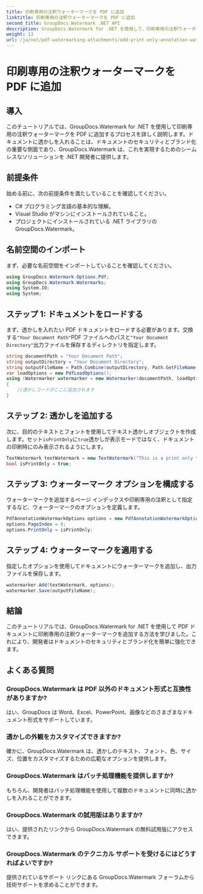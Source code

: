 ```yaml
---
title: 印刷専用の注釈ウォーターマークを PDF に追加
linktitle: 印刷専用の注釈ウォーターマークを PDF に追加
second_title: GroupDocs.Watermark .NET API
description: GroupDocs.Watermark for .NET を使用して、印刷専用の注釈ウォーターマークを PDF に追加する方法を学びます。ドキュメントのセキュリティとブランディングを簡単に強化します。
weight: 13
url: /ja/net/pdf-watermarking-attachments/add-print-only-annotation-watermark-pdf/
---
```


# 印刷専用の注釈ウォーターマークを PDF に追加

## 導入
このチュートリアルでは、GroupDocs.Watermark for .NET を使用して印刷専用の注釈ウォーターマークを PDF に追加するプロセスを詳しく説明します。ドキュメントに透かしを入れることは、ドキュメントのセキュリティとブランド化の重要な側面であり、GroupDocs.Watermark は、これを実現するためのシームレスなソリューションを .NET 開発者に提供します。
## 前提条件
始める前に、次の前提条件を満たしていることを確認してください。
- C# プログラミング言語の基本的な理解。
- Visual Studio がマシンにインストールされていること。
- プロジェクトにインストールされている .NET ライブラリの GroupDocs.Watermark。

## 名前空間のインポート
まず、必要な名前空間をインポートしていることを確認してください。
```csharp
using GroupDocs.Watermark.Options.Pdf;
using GroupDocs.Watermark.Watermarks;
using System.IO;
using System;
```
## ステップ 1: ドキュメントをロードする
まず、透かしを入れたい PDF ドキュメントをロードする必要があります。交換する`"Your Document Path"`PDF ファイルへのパスと`"Your Document Directory"`出力ファイルを保存するディレクトリを指定します。
```csharp
string documentPath = "Your Document Path";
string outputDirectory = "Your Document Directory";
string outputFileName = Path.Combine(outputDirectory, Path.GetFileName(documentPath));
var loadOptions = new PdfLoadOptions();
using (Watermarker watermarker = new Watermarker(documentPath, loadOptions))
{
    //透かしコードがここに追加されます
}
```
## ステップ 2: 透かしを追加する
次に、目的のテキストとフォントを使用してテキスト透かしオブジェクトを作成します。セット`isPrintOnly`に`true`透かしが表示モードではなく、ドキュメントの印刷時にのみ表示されるようにします。
```csharp
TextWatermark textWatermark = new TextWatermark("This is a print only test watermark. It won't appear in view mode.", new Font("Arial", 8));
bool isPrintOnly = true;
```
## ステップ 3: ウォーターマーク オプションを構成する
ウォーターマークを追加するページ インデックスや印刷専用の注釈として指定するなど、ウォーターマークのオプションを定義します。
```csharp
PdfAnnotationWatermarkOptions options = new PdfAnnotationWatermarkOptions();
options.PageIndex = 0;
options.PrintOnly = isPrintOnly;
```
## ステップ 4: ウォーターマークを適用する
指定したオプションを使用してドキュメントにウォーターマークを追加し、出力ファイルを保存します。
```csharp
watermarker.Add(textWatermark, options);
watermarker.Save(outputFileName);
```

## 結論
このチュートリアルでは、GroupDocs.Watermark for .NET を使用して PDF ドキュメントに印刷専用の注釈ウォーターマークを追加する方法を学びました。これにより、開発者はドキュメントのセキュリティとブランド化を簡単に強化できます。
## よくある質問
### GroupDocs.Watermark は PDF 以外のドキュメント形式と互換性がありますか?
はい、GroupDocs は Word、Excel、PowerPoint、画像などのさまざまなドキュメント形式をサポートしています。
### 透かしの外観をカスタマイズできますか?
確かに、GroupDocs.Watermark は、透かしのテキスト、フォント、色、サイズ、位置をカスタマイズするための広範なオプションを提供します。
### GroupDocs.Watermark はバッチ処理機能を提供しますか?
もちろん、開発者はバッチ処理機能を使用して複数のドキュメントに同時に透かしを入れることができます。
### GroupDocs.Watermark の試用版はありますか?
はい、提供されたリンクから GroupDocs.Watermark の無料試用版にアクセスできます。
### GroupDocs.Watermark のテクニカル サポートを受けるにはどうすればよいですか?
提供されているサポート リンクにある GroupDocs.Watermark フォーラムから技術サポートを求めることができます。
